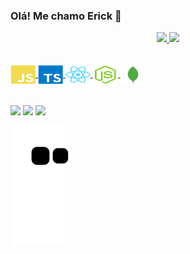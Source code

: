 ### Olá! Me chamo Erick 👋

<div align="center">
  <a href="https://github.com/ErickElc">
  <img height="160em" src="https://github-readme-stats.vercel.app/api?username=ErickElc&show_icons=true&theme=merko&include_all_commits=true&count_private=true"/>
  <img height="160em" src="https://github-readme-stats.vercel.app/api/top-langs/?username=ErickElc&layout=compact&langs_count=7&theme=merko"/>
</div>
<div class="Icon" ></br>
  </br>
   <img align="center" alt="Js" style="text-align: start;"height="30" width="40" src="https://raw.githubusercontent.com/devicons/devicon/master/icons/javascript/javascript-plain.svg">   
   <img align="center" alt="Ts" style="text-align: start;"height="30" width="40" src="https://raw.githubusercontent.com/devicons/devicon/master/icons/typescript/typescript-plain.svg"> 
   <img align="center" alt="React" style="text-align: center;"justify="center" height="30" width="40" src="https://raw.githubusercontent.com/devicons/devicon/master/icons/react/react-original.svg">  
   <img align="center" alt="nodejs" style="text-align: start;"height="30" width="40" src="https://raw.githubusercontent.com/devicons/devicon/master/icons/nodejs/nodejs-plain.svg">
   <img align="center" alt="mongodb" style="text-align: start;"height="30" width="40" src="https://raw.githubusercontent.com/devicons/devicon/master/icons/mongodb/mongodb-plain.svg">   
</div>
<div> 
  </br>
 </br>
  <a href = "mailto:ericklucas@id.uff.br" align="center"><img src="https://img.shields.io/badge/-Gmail-%23333?style=for-the-badge&logo=gmail&logoColor=white" target="_blank"></a>
  <a href="https://www.linkedin.com/in/erick-nascimento-1926a8231/" align="center" ><img src="https://img.shields.io/badge/-LinkedIn-%230077B5?style=for-the-badge&logo=linkedin&logoColor=white" target="_blank"></a> 
  <a href="https://drive.google.com/file/d/1j0JQgqjnD2YXNfOifBZIcBmDM38ObQ8c/view?usp=sharing" align="center"><img src="https://img.shields.io/badge/Currículo-blueviolet?style=for-the-badge"></a>
 
  ![Snake animation](https://github.com/ErickElc/ErickElc/blob/output/github-contribution-grid-snake.svg)
 
</div>

